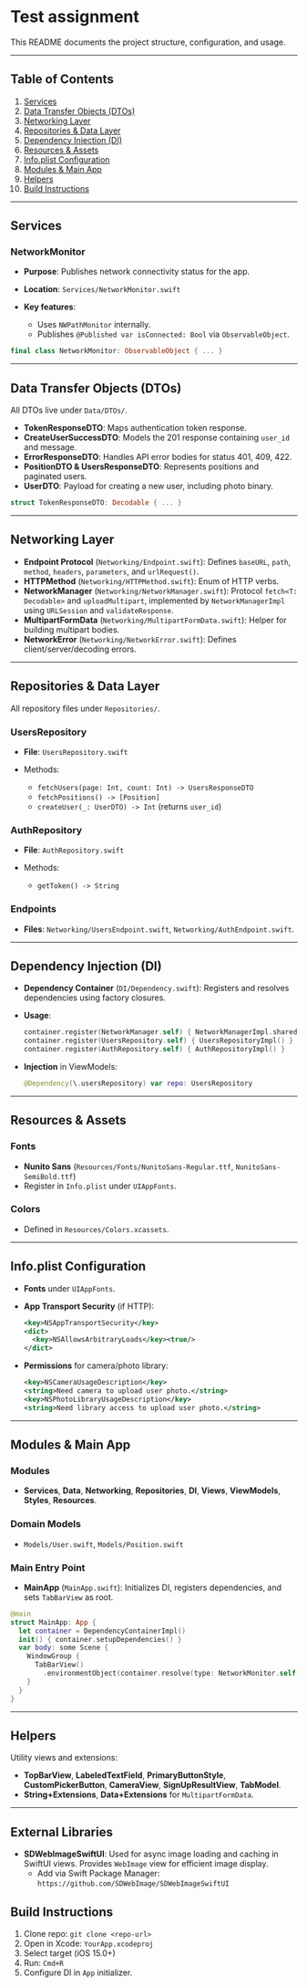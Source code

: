 # Test assignment

This README documents the project structure, configuration, and usage.

---

## Table of Contents

1. [Services](#services)
2. [Data Transfer Objects (DTOs)](#data-transfer-objects-dtos)
3. [Networking Layer](#networking-layer)
4. [Repositories & Data Layer](#repositories--data-layer)
5. [Dependency Injection (DI)](#dependency-injection-di)
6. [Resources & Assets](#resources--assets)
7. [Info.plist Configuration](#infoplist-configuration)
8. [Modules & Main App](#modules--main-app)
9. [Helpers](#helpers)
10. [Build Instructions](#build-instructions)

---

## Services

### NetworkMonitor

* **Purpose**: Publishes network connectivity status for the app.
* **Location**: `Services/NetworkMonitor.swift`
* **Key features**:

  * Uses `NWPathMonitor` internally.
  * Publishes `@Published var isConnected: Bool` via `ObservableObject`.

```swift
final class NetworkMonitor: ObservableObject { ... }
```

---

## Data Transfer Objects (DTOs)

All DTOs live under `Data/DTOs/`.

* **TokenResponseDTO**: Maps authentication token response.
* **CreateUserSuccessDTO**: Models the 201 response containing `user_id` and message.
* **ErrorResponseDTO**: Handles API error bodies for status 401, 409, 422.
* **PositionDTO & UsersResponseDTO**: Represents positions and paginated users.
* **UserDTO**: Payload for creating a new user, including photo binary.

```swift
struct TokenResponseDTO: Decodable { ... }
```

---

## Networking Layer

* **Endpoint Protocol** (`Networking/Endpoint.swift`): Defines `baseURL`, `path`, `method`, `headers`, `parameters`, and `urlRequest()`.
* **HTTPMethod** (`Networking/HTTPMethod.swift`): Enum of HTTP verbs.
* **NetworkManager** (`Networking/NetworkManager.swift`): Protocol `fetch<T: Decodable>` and `uploadMultipart`, implemented by `NetworkManagerImpl` using `URLSession` and `validateResponse`.
* **MultipartFormData** (`Networking/MultipartFormData.swift`): Helper for building multipart bodies.
* **NetworkError** (`Networking/NetworkError.swift`): Defines client/server/decoding errors.

---

## Repositories & Data Layer

All repository files under `Repositories/`.

### UsersRepository

* **File**: `UsersRepository.swift`
* Methods:

  * `fetchUsers(page: Int, count: Int) -> UsersResponseDTO`
  * `fetchPositions() -> [Position]`
  * `createUser(_: UserDTO) -> Int` (returns `user_id`)

### AuthRepository

* **File**: `AuthRepository.swift`
* Methods:

  * `getToken() -> String`

### Endpoints

* **Files**: `Networking/UsersEndpoint.swift`, `Networking/AuthEndpoint.swift`.

---

## Dependency Injection (DI)

* **Dependency Container** (`DI/Dependency.swift`): Registers and resolves dependencies using factory closures.
* **Usage**:

  ```swift
  container.register(NetworkManager.self) { NetworkManagerImpl.shared }
  container.register(UsersRepository.self) { UsersRepositoryImpl() }
  container.register(AuthRepository.self) { AuthRepositoryImpl() }
  ```
* **Injection** in ViewModels:

  ```swift
  @Dependency(\.usersRepository) var repo: UsersRepository
  ```

---

## Resources & Assets

### Fonts

* **Nunito Sans** (`Resources/Fonts/NunitoSans-Regular.ttf`, `NunitoSans-SemiBold.ttf`)
* Register in `Info.plist` under `UIAppFonts`.

### Colors

* Defined in `Resources/Colors.xcassets`.

---

## Info.plist Configuration

* **Fonts** under `UIAppFonts`.
* **App Transport Security** (if HTTP):

  ```xml
  <key>NSAppTransportSecurity</key>
  <dict>
    <key>NSAllowsArbitraryLoads</key><true/>
  </dict>
  ```
* **Permissions** for camera/photo library:

  ```xml
  <key>NSCameraUsageDescription</key>
  <string>Need camera to upload user photo.</string>
  <key>NSPhotoLibraryUsageDescription</key>
  <string>Need library access to upload user photo.</string>
  ```

---

## Modules & Main App

### Modules

* **Services**, **Data**, **Networking**, **Repositories**, **DI**, **Views**, **ViewModels**, **Styles**, **Resources**.

### Domain Models

* `Models/User.swift`, `Models/Position.swift`

### Main Entry Point

* **MainApp** (`MainApp.swift`): Initializes DI, registers dependencies, and sets `TabBarView` as root.

```swift
@main
struct MainApp: App {
  let container = DependencyContainerImpl()
  init() { container.setupDependencies() }
  var body: some Scene {
    WindowGroup {
      TabBarView()
        .environmentObject(container.resolve(type: NetworkMonitor.self)!)
    }
  }
}
```

---

## Helpers

Utility views and extensions:

* **TopBarView**, **LabeledTextField**, **PrimaryButtonStyle**, **CustomPickerButton**, **CameraView**, **SignUpResultView**, **TabModel**.
* **String+Extensions**, **Data+Extensions** for `MultipartFormData`.

---

## External Libraries

- **SDWebImageSwiftUI**: Used for async image loading and caching in SwiftUI views. Provides `WebImage` view for efficient image display.
  - Add via Swift Package Manager: `https://github.com/SDWebImage/SDWebImageSwiftUI`


## Build Instructions

1. Clone repo: `git clone <repo-url>`
2. Open in Xcode: `YourApp.xcodeproj`
3. Select target (iOS 15.0+)
4. Run: `Cmd+R`
5. Configure DI in `App` initializer.

